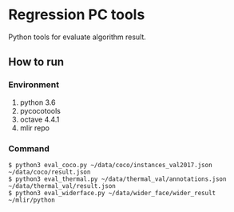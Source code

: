 # Regression PC tools

Python tools for evaluate algorithm result.

## How to run

### Environment

1. python 3.6
2. pycocotools
3. octave 4.4.1
4. mlir repo

### Command

```
$ python3 eval_coco.py ~/data/coco/instances_val2017.json ~/data/coco/result.json
$ python3 eval_thermal.py ~/data/thermal_val/annotations.json ~/data/thermal_val/result.json
$ python3 eval_widerface.py ~/data/wider_face/wider_result ~/mlir/python
```
